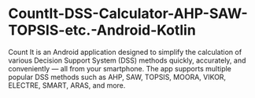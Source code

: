 # CountIt-DSS-Calculator-AHP-SAW-TOPSIS-etc.-Android-Kotlin
Count It is an Android application designed to simplify the calculation of various Decision Support System (DSS) methods quickly, accurately, and conveniently — all from your smartphone. The app supports multiple popular DSS methods such as AHP, SAW, TOPSIS, MOORA, VIKOR, ELECTRE, SMART, ARAS, and more.
